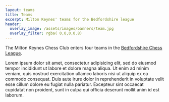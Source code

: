 ```yaml
---
layout: teams
title: Teams
excerpt: Milton Keynes' teams for the Bedfordshire league
header:
  overlay_image: /assets/images/banners/team.jpg
  overlay_filter: rgba( 0,0,0,0.8)
---
```


The Milton Keynes Chess Club enters four teams in the [Bedfordshire Chess League](https://lms.englishchess.org.uk/lms/node/123451/home).

Lorem ipsum dolor sit amet, consectetur adipisicing elit, sed do eiusmod
tempor incididunt ut labore et dolore magna aliqua. Ut enim ad minim veniam,
quis nostrud exercitation ullamco laboris nisi ut aliquip ex ea commodo
consequat. Duis aute irure dolor in reprehenderit in voluptate velit esse
cillum dolore eu fugiat nulla pariatur. Excepteur sint occaecat cupidatat non
proident, sunt in culpa qui officia deserunt mollit anim id est laborum.